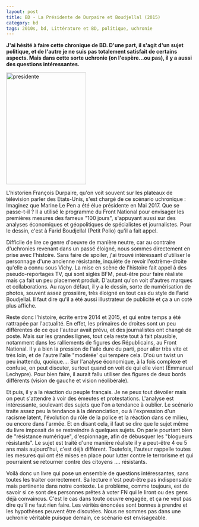 ```yaml
---
layout: post
title: BD - La Présidente de Durpaire et Boudjellal (2015)
category: bd
tags: 2010s, bd, Littérature et BD, politique, uchronie
---
```

**J'ai hésité à faire cette chronique de BD. D'une part, il s'agit d'un sujet politique, et de l'autre je ne suis pas totalement satisfait de certains aspects. Mais dans cette sorte uchronie (on l'espère...ou pas), il y a aussi des questions intéressantes.**

<img class="alignleft size-medium wp-image-7901" src="https://cheziceman.files.wordpress.com/2016/10/presidente.jpg?w=215" alt="presidente" width="215" height="300" />

L'historien François Durpaire, qu'on voit souvent sur les plateaux de télévision parler des Etats-Unis, s'est chargé de ce scénario uchronique : Imaginez que Marine Le Pen a été élue présidente en Mai 2017. Que se passe-t-il ? Il a utilisé le programme du Front National pour envisager les premières mesures des fameux "100 jours", s'appuyant aussi sur des analyses économiques et géopolitiques de spécialistes et journalistes. Pour le dessin, c'est à Farid Boudjellal (Petit Polio) qu'il a fait appel.

Difficile de lire ce genre d'oeuvre de manière neutre, car au contraire d'uchronies revenant dans un passé éloigné, nous sommes directement en prise avec l'histoire. Sans faire de spoiler, j'ai trouvé intéressant d'utiliser le personnage d'une ancienne résistante, inquiète de revoir l'extrème-droite qu'elle a connu sous Vichy. La mise en scène de l'histoire fait appel à des pseudo-reportages TV, qui sont siglés BFM, peut-être pour faire réaliste mais ça fait un peu placement produit. D'autant qu'on voit d'autres marques et collaborations. Au rayon défaut, il y a le dessin, sorte de numérisation de photos, souvent assez grossière, très éloigné en tout cas du style de Farid Boudjellal. Il faut dire qu'il a été aussi illustrateur de publicité et ça a un coté plus affiche.

Reste donc l'histoire, écrite entre 2014 et 2015, et qui entre temps a été rattrapée par l'actualité. En effet, les primaires de droites sont un peu différentes de ce que l'auteur avait prévu, et des journalistes ont changé de poste. Mais sur les grandes lignes, tout cela reste tout à fait plausible, notamment dans les ralliements de figures des Républicains, au Front National. Il y a bien la pression de l'aile dure du parti, pour aller très vite et très loin, et de l'autre l'aile "modérée' qui tempère cela. D'où un twist un peu inattendu, quoique.... Sur l'analyse économique, à la fois complexe et confuse, on peut discuter, surtout quand on voit de qui elle vient (Emmanuel Lechypre). Pour bien faire, il aurait fallu utiliser des figures de deux bords différents (vision de gauche et vision néolibérale).

Et puis, il y a la réaction du peuple français. Je ne peux tout dévoiler mais on peut s'attendre à voir des émeutes et protestations. L'analyse est intéressante, soulevant des sujets que l'on a tendance à oublier. Le scénario traite assez peu la tendance à la dénonciation, ou à l'expression d'un racisme latent, l'évolution du rôle de la police et la réaction dans ce milieu, ou encore dans l'armée. Et en disant cela, il faut se dire que le sujet même du livre imposait de se restreindre à quelques sujets. On parle pourtant bien de "résistance numérique", d'espionnage, afin de débusquer les "blogueurs résistants". Le sujet est traité d'une manière réaliste il y a peut-être 4 ou 5 ans mais aujourd'hui, c'est déjà différent. Toutefois, l'auteur rappelle toutes les mesures qui ont été mises en place pour lutter contre le terrorisme et qui pourraient se retourner contre des citoyens .... résistants.

Voilà donc un livre qui pose un ensemble de questions intéressantes, sans toutes les traiter correctement. Sa lecture n'est peut-être pas indispensable mais pertinente dans notre contexte. Le problème, comme toujours, est de savoir si ce sont des personnes prêtes à voter FN qui le liront ou des gens déjà convaincus. C'est le cas dans toute oeuvre engagée, et ça ne veut pas dire qu'il ne faut rien faire. Les vérités énoncées sont bonnes à prendre et les hypothèses peuvent être discutées. Nous ne sommes pas dans une uchronie véritable puisque demain, ce scénario est envisageable.
